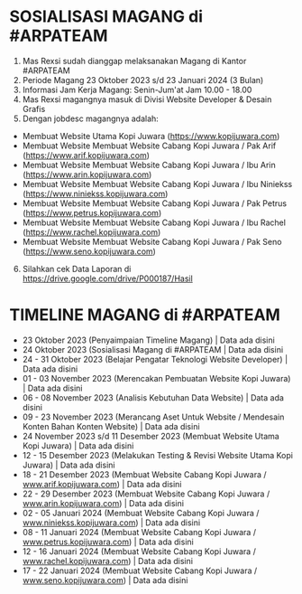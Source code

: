 # SOSIALISASI MAGANG di #ARPATEAM

1. Mas Rexsi sudah dianggap melaksanakan Magang di Kantor #ARPATEAM
2. Periode Magang 23 Oktober 2023 s/d 23 Januari 2024 (3 Bulan)
3. Informasi Jam Kerja Magang: Senin-Jum'at Jam 10.00 - 18.00
4. Mas Rexsi magangnya masuk di Divisi Website Developer & Desain Grafis
5. Dengan jobdesc magangnya adalah:
  - Membuat Website Utama Kopi Juwara (https://www.kopijuwara.com)
  - Membuat Website Membuat Website Cabang Kopi Juwara / Pak Arif (https://www.arif.kopijuwara.com)
  - Membuat Website Membuat Website Cabang Kopi Juwara / Ibu Arin (https://www.arin.kopijuwara.com)
  - Membuat Website Membuat Website Cabang Kopi Juwara / Ibu Niniekss (https://www.niniekss.kopijuwara.com)
  - Membuat Website Membuat Website Cabang Kopi Juwara / Pak Petrus (https://www.petrus.kopijuwara.com)
  - Membuat Website Membuat Website Cabang Kopi Juwara / Ibu Rachel (https://www.rachel.kopijuwara.com)
  - Membuat Website Membuat Website Cabang Kopi Juwara / Pak Seno (https://www.seno.kopijuwara.com)
6. Silahkan cek Data Laporan di https://drive.google.com/drive/P000187/Hasil

# TIMELINE MAGANG di #ARPATEAM

- 23 Oktober 2023 (Penyaimpaian Timeline Magang) | Data ada disini
- 24 Oktober 2023 (Sosialisasi Magang di #ARPATEAM | Data ada disini
- 24 - 31 Oktober 2023 (Belajar Pengatar Teknologi Website Developer) | Data ada disini
- 01 - 03 November 2023 (Merencakan Pembuatan Website Kopi Juwara) | Data ada disini
- 06 - 08 November 2023 (Analisis Kebutuhan Data Website) | Data ada disini
- 09 - 23 November 2023 (Merancang Aset Untuk Website / Mendesain Konten Bahan Konten Website) | Data ada disini
- 24 November 2023 s/d 11 Desember 2023 (Membuat Website Utama Kopi Juwara) | Data ada disini
- 12 - 15 Desember 2023 (Melakukan Testing & Revisi Website Utama Kopi Juwara) | Data ada disini
- 18 - 21 Desember 2023 (Membuat Website Cabang Kopi Juwara / www.arif.kopijuwara.com) | Data ada disini
- 22 - 29 Desember 2023 (Membuat Website Cabang Kopi Juwara / www.arin.kopijuwara.com) | Data ada disini
- 02 - 05 Januari 2024 (Membuat Website Cabang Kopi Juwara / www.niniekss.kopijuwara.com) | Data ada disini
- 08 - 11 Januari 2024 (Membuat Website Cabang Kopi Juwara / www.petrus.kopijuwara.com) | Data ada disini
- 12 - 16 Januari 2024 (Membuat Website Cabang Kopi Juwara / www.rachel.kopijuwara.com) | Data ada disini
- 17 - 22 Januari 2024 (Membuat Website Cabang Kopi Juwara / www.seno.kopijuwara.com) | Data ada disini
